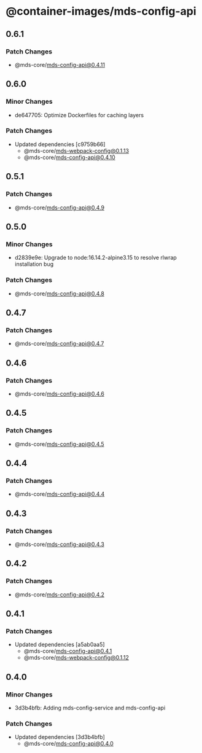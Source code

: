 # @container-images/mds-config-api

## 0.6.1

### Patch Changes

- @mds-core/mds-config-api@0.4.11

## 0.6.0

### Minor Changes

- de647705: Optimize Dockerfiles for caching layers

### Patch Changes

- Updated dependencies [c9759b66]
  - @mds-core/mds-webpack-config@0.1.13
  - @mds-core/mds-config-api@0.4.10

## 0.5.1

### Patch Changes

- @mds-core/mds-config-api@0.4.9

## 0.5.0

### Minor Changes

- d2839e9e: Upgrade to node:16.14.2-alpine3.15 to resolve rlwrap installation bug

### Patch Changes

- @mds-core/mds-config-api@0.4.8

## 0.4.7

### Patch Changes

- @mds-core/mds-config-api@0.4.7

## 0.4.6

### Patch Changes

- @mds-core/mds-config-api@0.4.6

## 0.4.5

### Patch Changes

- @mds-core/mds-config-api@0.4.5

## 0.4.4

### Patch Changes

- @mds-core/mds-config-api@0.4.4

## 0.4.3

### Patch Changes

- @mds-core/mds-config-api@0.4.3

## 0.4.2

### Patch Changes

- @mds-core/mds-config-api@0.4.2

## 0.4.1

### Patch Changes

- Updated dependencies [a5ab0aa5]
  - @mds-core/mds-config-api@0.4.1
  - @mds-core/mds-webpack-config@0.1.12

## 0.4.0

### Minor Changes

- 3d3b4bfb: Adding mds-config-service and mds-config-api

### Patch Changes

- Updated dependencies [3d3b4bfb]
  - @mds-core/mds-config-api@0.4.0
